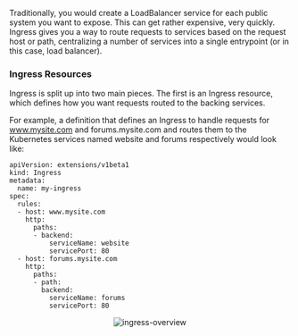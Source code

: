 Traditionally, you would create a LoadBalancer service for each public system you want to expose. This can get rather expensive, very quickly. Ingress gives you a way to route requests to services based on the request host or path, centralizing a number of services into a single entrypoint (or in this case, load balancer).

### Ingress Resources

Ingress is split up into two main pieces. The first is an Ingress resource, which defines how you want requests routed to the backing services.

For example, a definition that defines an Ingress to handle requests for www.mysite.com and forums.mysite.com and routes them to the Kubernetes services named website and forums respectively would look like:

```
apiVersion: extensions/v1beta1
kind: Ingress
metadata:
  name: my-ingress
spec:
  rules:
  - host: www.mysite.com
    http:
      paths:
      - backend:
          serviceName: website
          servicePort: 80
  - host: forums.mysite.com
    http:
      paths:
      - path:
        backend:
          serviceName: forums
          servicePort: 80
```

<p style="text-align:center;"><img src="https://katacoda.com/contino/courses/kubernetes/ingress/assets/ingressoverview.jpeg" alt="ingress-overview"></p>
